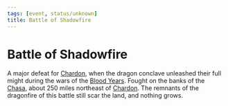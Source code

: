 ```yaml
---
tags: [event, status/unknown]
title: Battle of Shadowfire
---
```


# Battle of Shadowfire

A major defeat for [Chardon](<../../gazetteer/west-coast/chardonian-empire/chardon/chardon.md>), when the dragon conclave unleashed their full might during the wars of the [Blood Years](<./blood-years.md>).  Fought on the banks of the [Chasa](<../../gazetteer/chasa-nahadi-watershed/rivers/chasa.md>), about 250 miles northeast of [Chardon](<../../gazetteer/west-coast/chardonian-empire/chardon/chardon.md>). The remnants of the dragonfire of this battle still scar the land, and nothing grows. 

